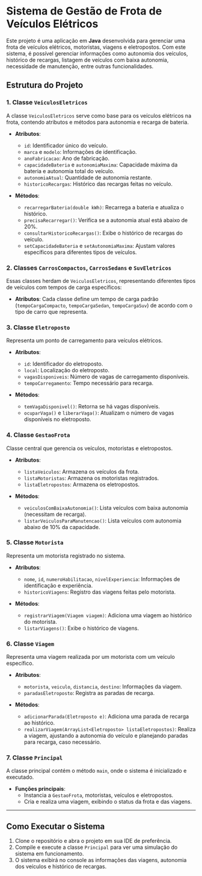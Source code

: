 # Sistema de Gestão de Frota de Veículos Elétricos

Este projeto é uma aplicação em **Java** desenvolvida para gerenciar uma frota de veículos elétricos, motoristas, viagens e eletropostos. Com este sistema, é possível gerenciar informações como autonomia dos veículos, histórico de recargas, listagem de veículos com baixa autonomia, necessidade de manutenção, entre outras funcionalidades.

## Estrutura do Projeto

### 1. Classe `VeiculosEletricos`

A classe `VeiculosEletricos` serve como base para os veículos elétricos na frota, contendo atributos e métodos para autonomia e recarga de bateria.

- **Atributos**:
  - `id`: Identificador único do veículo.
  - `marca` e `modelo`: Informações de identificação.
  - `anoFabricacao`: Ano de fabricação.
  - `capacidadeBateria` e `autonomiaMaxima`: Capacidade máxima da bateria e autonomia total do veículo.
  - `autonomiaAtual`: Quantidade de autonomia restante.
  - `historicoRecargas`: Histórico das recargas feitas no veículo.

- **Métodos**:
  - `recarregarBateria(double kWh)`: Recarrega a bateria e atualiza o histórico.
  - `precisaRecarregar()`: Verifica se a autonomia atual está abaixo de 20%.
  - `consultarHistoricoRecargas()`: Exibe o histórico de recargas do veículo.
  - `setCapacidadeBateria` e `setAutonomiaMaxima`: Ajustam valores específicos para diferentes tipos de veículos.

### 2. Classes `CarrosCompactos`, `CarrosSedans` e `SuvEletricos`

Essas classes herdam de `VeiculosEletricos`, representando diferentes tipos de veículos com tempos de carga específicos:

- **Atributos**: Cada classe define um tempo de carga padrão (`tempoCargaCompacto`, `tempoCargaSedan`, `tempoCargaSuv`) de acordo com o tipo de carro que representa.

### 3. Classe `Eletroposto`

Representa um ponto de carregamento para veículos elétricos.

- **Atributos**:
  - `id`: Identificador do eletroposto.
  - `local`: Localização do eletroposto.
  - `vagasDisponiveis`: Número de vagas de carregamento disponíveis.
  - `tempoCarregamento`: Tempo necessário para recarga.

- **Métodos**:
  - `temVagaDisponivel()`: Retorna se há vagas disponíveis.
  - `ocuparVaga()` e `liberarVaga()`: Atualizam o número de vagas disponíveis no eletroposto.

### 4. Classe `GestaoFrota`

Classe central que gerencia os veículos, motoristas e eletropostos.

- **Atributos**:
  - `listaVeiculos`: Armazena os veículos da frota.
  - `listaMotoristas`: Armazena os motoristas registrados.
  - `listaEletropostos`: Armazena os eletropostos.

- **Métodos**:
  - `veiculosComBaixaAutonomia()`: Lista veículos com baixa autonomia (necessitam de recarga).
  - `listarVeiculosParaManutencao()`: Lista veículos com autonomia abaixo de 10% da capacidade.

### 5. Classe `Motorista`

Representa um motorista registrado no sistema.

- **Atributos**:
  - `nome`, `id`, `numeroHabilitacao`, `nivelExperiencia`: Informações de identificação e experiência.
  - `historicoViagens`: Registro das viagens feitas pelo motorista.

- **Métodos**:
  - `registrarViagem(Viagem viagem)`: Adiciona uma viagem ao histórico do motorista.
  - `listarViagens()`: Exibe o histórico de viagens.

### 6. Classe `Viagem`

Representa uma viagem realizada por um motorista com um veículo específico.

- **Atributos**:
  - `motorista`, `veiculo`, `distancia`, `destino`: Informações da viagem.
  - `paradasEletroposto`: Registra as paradas de recarga.

- **Métodos**:
  - `adicionarParada(Eletroposto e)`: Adiciona uma parada de recarga ao histórico.
  - `realizarViagem(ArrayList<Eletroposto> listaEletropostos)`: Realiza a viagem, ajustando a autonomia do veículo e planejando paradas para recarga, caso necessário.

### 7. Classe `Principal`

A classe principal contém o método `main`, onde o sistema é inicializado e executado.

- **Funções principais**:
  - Instancia a `GestaoFrota`, motoristas, veículos e eletropostos.
  - Cria e realiza uma viagem, exibindo o status da frota e das viagens.

---

## Como Executar o Sistema

1. Clone o repositório e abra o projeto em sua IDE de preferência.
2. Compile e execute a classe `Principal` para ver uma simulação do sistema em funcionamento.
3. O sistema exibirá no console as informações das viagens, autonomia dos veículos e histórico de recargas.
